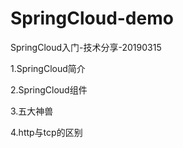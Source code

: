 # SpringCloud-demo
SpringCloud入门-技术分享-20190315

1.SpringCloud简介

2.SpringCloud组件

3.五大神兽

4.http与tcp的区别